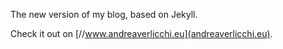 The new version of my blog, based on Jekyll.

Check it out on [//www.andreaverlicchi.eu](andreaverlicchi.eu).
